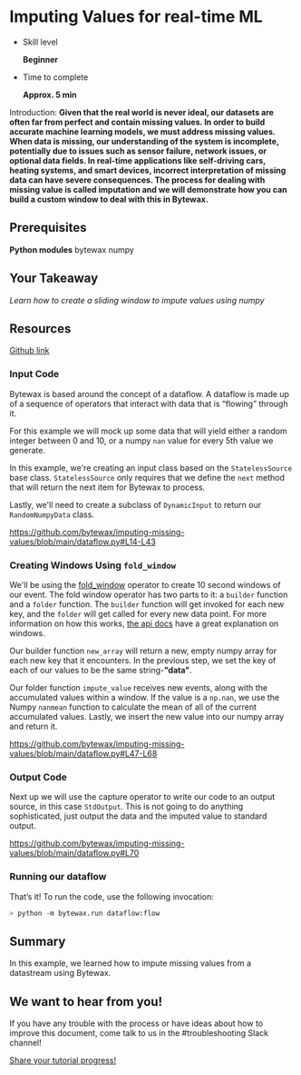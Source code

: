 # Imputing Values for real-time ML

- Skill level
    
    **Beginner**
    
- Time to complete
    
    **Approx. 5 min**
    

Introduction: **Given that the real world is never ideal, our datasets are often far from perfect and contain missing values. In order to build accurate machine learning models, we must address missing values. When data is missing, our understanding of the system is incomplete, potentially due to issues such as sensor failure, network issues, or optional data fields. In real-time applications like self-driving cars, heating systems, and smart devices, incorrect interpretation of missing data can have severe consequences. The process for dealing with missing value is called imputation and we will demonstrate how you can build a custom window to deal with this in Bytewax.**

## ****Prerequisites****

**Python modules**
bytewax
numpy

## Your Takeaway

*Learn how to create a sliding window to impute values using numpy*

## Resources

[Github link](https://github.com/bytewax/imputing-missing-values)

### Input Code

Bytewax is based around the concept of a dataflow. A dataflow is made up of a sequence of operators that interact with data that is “flowing” through it.

For this example we will mock up some data that will yield either a random integer between 0 and 10, or a numpy `nan` value for every 5th value we generate.

In this example, we're creating an input class based on the `StatelessSource` base class. `StatelessSource` only requires that we define the `next` method that will return the next item for Bytewax to process.

Lastly, we'll need to create a subclass of `DynamicInput` to return our `RandomNumpyData` class.

https://github.com/bytewax/imputing-missing-values/blob/main/dataflow.py#L14-L43


### Creating Windows Using `fold_window`

We'll be using the [fold_window](https://bytewax.io/apidocs/bytewax.dataflow#bytewax.dataflow.Dataflow.fold_window) operator to create 10 second windows of our event. The fold window operator has two parts to it: a `builder` function and a `folder` function. The `builder` function will get invoked for each new key, and the `folder` will get called for every new data point. For more information on how this works, [the api docs](https://bytewax.io/apidocs/bytewax.window) have a great explanation on windows.

Our builder function `new_array` will return a new, empty numpy array for each new key that it encounters. In the previous step, we set the key of each of our values to be the same string-**"data"**.

Our folder function `impute_value` receives new events, along with the accumulated values within a window. If the value is a `np.nan`, we use the Numpy `nanmean` function to calculate the mean of all of the current accumulated values. Lastly, we insert the new value into our numpy array and return it.

https://github.com/bytewax/imputing-missing-values/blob/main/dataflow.py#L47-L68

### Output Code

Next up we will use the capture operator to write our code to an output source, in this case `StdOutput`. This is not going to do anything sophisticated, just output the data and the imputed value to standard output.

https://github.com/bytewax/imputing-missing-values/blob/main/dataflow.py#L70

### Running our dataflow

That’s it! To run the code, use the following invocation:

```bash
> python -m bytewax.run dataflow:flow
```

## Summary

In this example, we learned how to impute missing values from a datastream using Bytewax.

## We want to hear from you!

If you have any trouble with the process or have ideas about how to improve this document, come talk to us in the #troubleshooting Slack channel!

[Share your tutorial progress!](https://twitter.com/intent/tweet?text=I%27m%20mastering%20data%20streaming%20with%20%40bytewax!%20&url=https://bytewax.io/tutorials/&hashtags=Bytewax,Tutorials)
